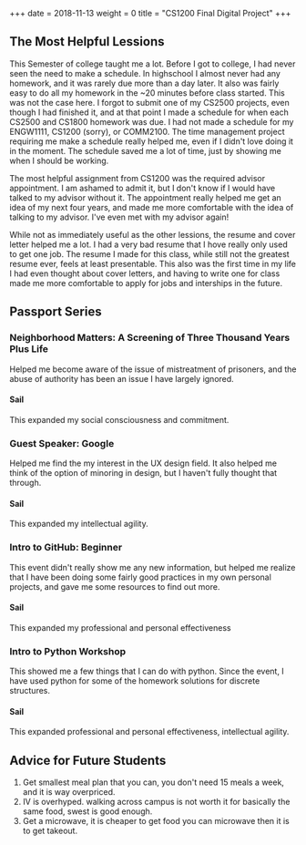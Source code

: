 +++
date = 2018-11-13
weight = 0
title = "CS1200 Final Digital Project"
+++

## The Most Helpful Lessions

This Semester of college taught me a lot. Before I got to college, I had never seen the need to make a schedule. In highschool I almost never had any homework, and it was rarely due more than a day later. It also was fairly easy to do all my homework in the ~20 minutes before class started. This was not the case here. I forgot to submit one of my CS2500 projects, even though I had finished it, and at that point I made a schedule for when each CS2500 and CS1800 homework was due. I had not made a schedule for my ENGW1111, CS1200 (sorry), or COMM2100. The time management project requiring me make a schedule really helped me, even if I didn't love doing it in the moment. The schedule saved me a lot of time, just by showing me when I should be working.

The most helpful assignment from CS1200 was the required advisor appointment. I am ashamed to admit it, but I don't know if I would have talked to my advisor without it. The appointment really helped me get an idea of my next four years, and made me more comfortable with the idea of talking to my advisor. I've even met with my advisor again!

While not as immediately useful as the other lessions, the resume and cover letter helped me a lot. I had a very bad resume that I hove really only used to get one job. The resume I made for this class, while still not the greatest resume ever, feels at least presentable. This also was the first time in my life I had even thought about cover letters, and having to write one for class made me more comfortable to apply for jobs and interships in the future.

## Passport Series

### Neighborhood Matters: A Screening of Three Thousand Years Plus Life

Helped me become aware of the issue of mistreatment of prisoners, and the abuse of authority has been an issue I have largely ignored.

#### Sail

This expanded my social consciousness and commitment.

### Guest Speaker: Google

Helped me find the my interest in the UX design field. It also helped me think of the option of minoring in design, but I haven't fully thought that through.

#### Sail

This expanded my intellectual agility.

### Intro to GitHub: Beginner

This event didn't really show me any new information, but helped me realize that I have been doing some fairly good practices in my own personal projects, and gave me some resources to find out more.

#### Sail

This expanded my professional and personal effectiveness

### Intro to Python Workshop

This showed me a few things that I can do with python. Since the event, I have used python for some of the homework solutions for discrete structures.

#### Sail

This expanded professional and personal effectiveness, intellectual agility.

## Advice for Future Students

1. Get smallest meal plan that you can, you don't need 15 meals a week, and it is way overpriced.
2. IV is overhyped. walking across campus is not worth it for basically the same food, swest is good enough.
3. Get a microwave, it is cheaper to get food you can microwave then it is to get takeout.